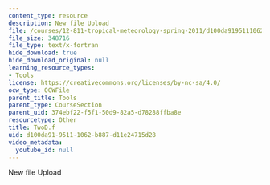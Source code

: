 ```yaml
---
content_type: resource
description: New file Upload
file: /courses/12-811-tropical-meteorology-spring-2011/d100da9195111062b887d11e24715d28_TwoD.f
file_size: 348716
file_type: text/x-fortran
hide_download: true
hide_download_original: null
learning_resource_types:
- Tools
license: https://creativecommons.org/licenses/by-nc-sa/4.0/
ocw_type: OCWFile
parent_title: Tools
parent_type: CourseSection
parent_uid: 374ebf22-f5f1-50d9-82a5-d78288ffba8e
resourcetype: Other
title: TwoD.f
uid: d100da91-9511-1062-b887-d11e24715d28
video_metadata:
  youtube_id: null
---
```

New file Upload